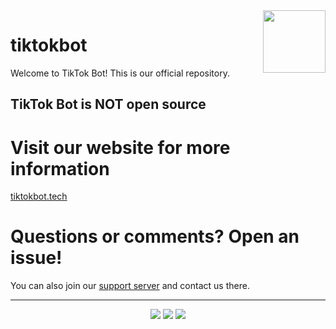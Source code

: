 <img align="right" width="100" height="100" src="https://raw.githubusercontent.com/tiktok-bot/tiktokbot/master/tt-logo.png">

# tiktokbot

Welcome to TikTok Bot! This is our official repository.

## TikTok Bot is __**NOT**__ open source

# Visit our website for more information
[tiktokbot.tech](https://tiktokbot.tech)

# Questions or comments? Open an issue!
You can also join our [support server](http://tiktokbot.tech/support) and contact us there.
* * * *
  <p align="center" style="border-left: 0;">
    <a href="https://top.gg/bot/699844962057060393"><img src="https://top.gg/api/widget/699844962057060393.svg"></a>
    <a href="https://botsfordiscord.com/bots/699844962057060393"><img src="https://botsfordiscord.com/api/bot/699844962057060393/widget"></a>
    <a href="https://discord.boats/bot/699844962057060393"><img src="https://discord.boats/api/widget/699844962057060393"></a>
  </p>
